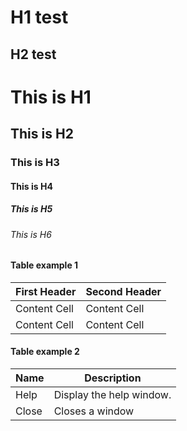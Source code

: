 H1 test
=======

H2 test
-------

# This is H1

## This is H2

### This is H3

#### This is H4

##### This is H5

###### This is H6


#### Table example 1

| First Header  | Second Header |
| ------------- | ------------- |
| Content Cell  | Content Cell  |
| Content Cell  | Content Cell  |


#### Table example 2

| Name | Description          |
| ------------- | ----------- |
| Help      | Display the help window.|
| Close     | Closes a window     |